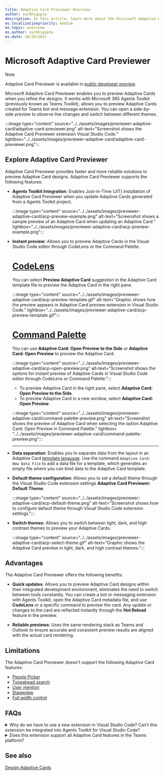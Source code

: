 ```yaml
---
title: Adaptive Card Previewer Overview
author: surbhigupta
description: In this article, learn more about the Microsoft Adaptive Card previewer, features, advantages, and k=limitations of the Adaptive Card Previewer.
ms.localizationpriority: medium
ms.topic: overview
ms.author: surbhigupta
ms.date: 10/20/2023
---
```


# Microsoft Adaptive Card Previewer

> [!NOTE]
> Adaptive Card Previewer is available in [public developer preview](../../resources/dev-preview/developer-preview-intro.md).

Microsoft Adaptive Card Previewer enables you to preview Adaptive Cards when you refine the designs. It works with Microsoft 365 Agents Toolkit (previously known as Teams Toolkit), allows you to preview Adaptive Cards created for Teams bot and message extension. You can open a side-by-side preview to observe live changes and switch between different themes.

:::image type="content" source="../../assets/images/previewer-adaptive-card/adaptive-card-previewer.png" alt-text="Screenshot shows the Adaptive Card Previewer extension Visual Studio Code." lightbox="../../assets/images/previewer-adaptive-card/adaptive-card-previewer.png":::

## Explore Adaptive Card Previewer

Adaptive Card Previewer provides faster and more reliable solutions to preview Adaptive Card designs. Adaptive Card Previewer supports the following features:

* **Agents Toolkit Integration**: Enables Just-in-Time (JIT) installation of Adaptive Card Previewer when you update Adaptive Cards generated from a Agents Toolkit project.

  :::image type="content" source="../../assets/images/previewer-adaptive-card/acp-preview-example.png" alt-text="Screenshot shows a sample preview of an Adaptive Card when updating an Adaptive Card." lightbox="../../assets/images/previewer-adaptive-card/acp-preview-example.png":::

* **Instant preview**: Allows you to preview Adaptive Cards in the Visual Studio Code editor through CodeLens or the Command Palette.

  # [CodeLens](#tab/codelens)

   You can select **Preview Adaptive Card** suggestion in the Adaptive Card template file to preview the Adaptive Card in the right pane.

   :::image type="content" source="../../assets/images/previewer-adaptive-card/acp-preview-template.gif" alt-text="Graphic shows how the preview appears in Adaptive Card preview extension in Visual Studio Code." lightbox="../../assets/images/previewer-adaptive-card/acp-preview-template.gif":::

  # [Command Palette](#tab/command-palette)

   You can use **Adaptive Card: Open Preview to the Side** or **Adaptive Card: Open Preview** to preview the Adaptive Card.

   :::image type="content" source="../../assets/images/previewer-adaptive-card/acp-open-preview.png" alt-text="Screenshot shows the options for instant preview of Adaptive Cards in Visual Studio Code editor through CodeLens or Command Palette.":::

  * To preview Adaptive Card in the right pane, select **Adaptive Card: Open Preview to the Side**.
  * To preview Adaptive Card in a new window, select **Adaptive Card: Open Preview**.

   :::image type="content" source="../../assets/images/previewer-adaptive-card/command-palette-preview.png" alt-text="Screenshot shows the preview of Adaptive Card when selecting the option Adaptive Card: Open Preview in Command Palette." lightbox= "../../assets/images/previewer-adaptive-card/command-palette-preview.png":::

   ---

* **Data separation**: Enables you to separate data from the layout in an Adaptive Card [template language](/adaptive-cards/templating/). Use the command `Adaptive Card: New Data File` to add a data file for a template, which generates an empty file where you can bind data to the Adaptive Card template.

* **Default theme configuration**: Allows you to set a default theme through the Visual Studio Code extension settings **Adaptive Card Previewer: Default Theme**.

  :::image type="content" source="../../assets/images/previewer-adaptive-card/acp-default-theme.png" alt-text="Screenshot shows how to configure default theme through Visual Studio Code extension settings.":::

* **Switch themes**: Allows you to switch between light, dark, and high contrast themes to preview your Adaptive Cards.

  :::image type="content" source="../../assets/images/previewer-adaptive-card/acp-select-theme.gif" alt-text="Graphic shows the Adaptive Card preview in light, dark, and high contrast themes.":::

## Advantages

The Adaptive Card Previewer offers the following benefits:

* **Quick updates**: Allows you to preview Adaptive Card designs within their integrated development environment, eliminates the need to switch between tools constantly. You can create a bot or messaging extension with Agents Toolkit, open the Adaptive Card metadata file, and use **CodeLens** or a specific command to preview the card. Any update or changes to the card are reflected instantly through the **Hot Reload** feature in the preview.

* **Reliable previews**: Uses the same rendering stack as Teams and Outlook to ensure accurate and consistent preview results are aligned with the actual card rendering.

## Limitations

The Adaptive Card Previewer doesn't support the following Adaptive Card features:

* [People Picker](../../task-modules-and-cards/cards/people-picker.md)
* [Typeahead search](../../task-modules-and-cards/cards/dynamic-search.md)
* [User mention](../../task-modules-and-cards/cards/cards-format.md#microsoft-azure-active-directory-azure-ad-object-id-and-upn-in-user-mention)
* [Stageview](../../task-modules-and-cards/cards/cards-format.md#stageview-for-images-in-adaptive-cards)
* [Full width control](../../task-modules-and-cards/cards/cards-format.md#full-width-adaptive-card)

## FAQs

<details>
<summary>Why do we have to use a new extension in Visual Studio Code? Can’t this extension be integrated into Agents Toolkit for Visual Studio Code?</summary>

Adaptive Card Previewer is a standalone extension because it uses a closed-source package to render the Adaptive Cards to ensure consistent rendering logic with the Teams platform. Agents Toolkit is an open-source project and doesn't include dependencies on packages that third-party developers can't access.
<br>
&nbsp;
</details>
<details>
<summary>Does this extension support all Adaptive Card features in the Teams platform?</summary>

No. There are several [limitations](adaptive-card-previewer.md#limitations) that Adaptive Card Previewer extension doesn't support.
<br>
&nbsp;
</details>

## See also

[Design Adaptive Cards](../../task-modules-and-cards/cards/design-effective-cards.md)
